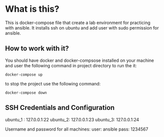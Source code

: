 # What is this?
This is docker-compose file that create a lab environment for practicing with ansible. It installs ssh on ubuntu and add user with sudo permission for ansible.

## How to work with it?
You should have docker and docker-compsose installed on your machine and user the following command in project directory to run the it:
```
docker-compose up
```
to stop the project use the following command:
```
docker-compose down
```

## SSH Credentials and Configuration
ubuntu_1 : 127.0.0.1:22
ubuntu_2: 127.0.0.1:23
ubuntu_3: 127.0.0.1:24

Username and password for all machines:
user: ansible
pass: 1234567
